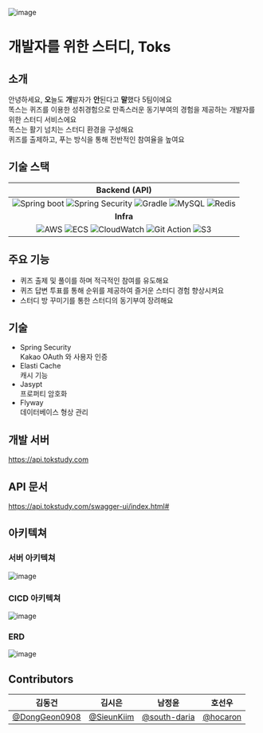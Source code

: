 ![image](https://user-images.githubusercontent.com/66551410/211835172-ea14dc67-92d4-42c9-8cbe-3d65332ec69c.png)
# 개발자를 위한 스터디, Toks

## 소개
안녕하세요, **오**늘도 **개**발자가 **안**된다고 **말**했다 5팀이에요  
똑스는 퀴즈를 이용한 성취경험으로 만족스러운 동기부여의 경험을 제공하는 개발자를 위한 스터디 서비스에요  
똑스는 활기 넘치는 스터디 환경을 구성해요  
퀴즈를 출제하고, 푸는 방식을 통해 전반적인 참여율을 높여요


## 기술 스택

|                                                                                                                                                                                                                                                               **Backend (API)**                                                                                                                                                                                                                                                                |         
|:----------------------------------------------------------------------------------------------------------------------------------------------------------------------------------------------------------------------------------------------------------------------------------------------------------------------------------------------------------------------------------------------------------------------------------------------------------------------------------------------------------------------------------------------:| 
|![Spring boot](https://img.shields.io/badge/SpringBoot-6DB33F?style=flat-square&logo=SpringBoot&logoColor=white) ![Spring Security](https://img.shields.io/badge/SpringSecurity-6DB33F?style=flat-square&logo=SpringSecurity&logoColor=white) ![Gradle](https://img.shields.io/badge/Gradle-white?style=flat-square&logo=gradle&color=02303A) ![MySQL](https://img.shields.io/badge/MySQL-4479A1?style=flat-square&logo=MySQL&logoColor=white) ![Redis](https://img.shields.io/badge/Redis-DC382D?style=flat-square&logo=Redis&logoColor=white) 
|                                                                                                                                                                                                                                                                   **Infra**                                                                                                                                                                                                                                                                    |
|    ![AWS](https://img.shields.io/badge/AWS-232F3E?style=flat-square&logo=AmazonAWS&logoColor=white) ![ECS](https://img.shields.io/badge/ECS-FF9900?style=flat-square&logo=AmazonECS&logoColor=white) ![CloudWatch](https://img.shields.io/badge/CloudWatch-FF4F8B?style=flat-square&logo=AmazonCloudWatch&logoColor=white) ![Git Action](https://img.shields.io/badge/GitAction-2088FF?style=flat-square&logo=GithubActions&logoColor=white) ![S3](https://img.shields.io/badge/S3-569A31?style=flat-square&logo=AmazonS3&logoColor=white)     

## 주요 기능
- 퀴즈 출제 및 풀이를 하며 적극적인 참여를 유도해요
- 퀴즈 답변 투표를 통해 순위를 제공하여 즐거운 스터디 경험 향상시켜요
- 스터디 방 꾸미기를 통한 스터디의 동기부여 장려해요

## 기술
- Spring Security  
Kakao OAuth 와 사용자 인증
- Elasti Cache  
캐시 기능
- Jasypt  
프로퍼티 암호화
- Flyway  
데이터베이스 형상 관리

## 개발 서버
https://api.tokstudy.com

## API 문서
https://api.tokstudy.com/swagger-ui/index.html#

## 아키텍쳐
### 서버 아키텍쳐
![image](https://user-images.githubusercontent.com/66551410/211833433-430203aa-45ac-450d-b034-d4cf0699c869.png)

### CICD 아키텍쳐
![image](https://user-images.githubusercontent.com/66551410/152016992-cff6b052-35d7-416e-868c-b2702a3ef692.png)

### ERD
![image](https://user-images.githubusercontent.com/66551410/211309731-fd5abcac-4844-4143-b97c-a66f115c640a.png)

## Contributors

|                          김동건                           |                  김시은                   |                  남정윤                   | 호선우 |
|:------------------------------------------------------:|:--------------------------------------:|:--------------------------------------:|-----|
| [@DongGeon0908](https://github.com/DongGeon0908) | [@SieunKiim](https://github.com/SieunKiim) | [@south-daria](https://github.com/south-daria) | [@hocaron](https://github.com/hocaron) |
